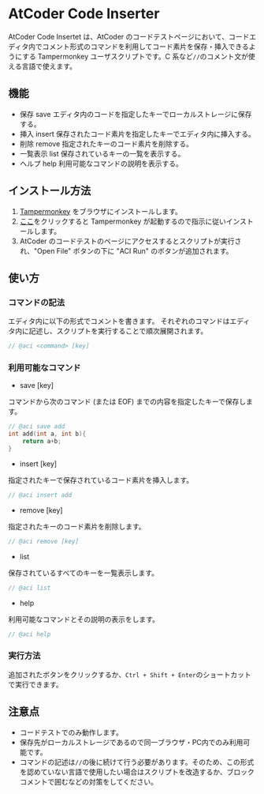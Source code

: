 # AtCoder Code Inserter

AtCoder Code Insertet は、AtCoder のコードテストページにおいて、コードエディタ内でコメント形式のコマンドを利用してコード素片を保存・挿入できるようにする Tampermonkey ユーザスクリプトです。C 系など`//`のコメント文が使える言語で使えます。

## 機能

- 保存 save
	エディタ内のコードを指定したキーでローカルストレージに保存する。
- 挿入 insert
	保存されたコード素片を指定したキーでエディタ内に挿入する。
- 削除 remove
	指定されたキーのコード素片を削除する。
- 一覧表示 list
	保存されているキーの一覧を表示する。
- ヘルプ help
	利用可能なコマンドの説明を表示する。

## インストール方法

1. [Tampermonkey](https://www.tampermonkey.net/) をブラウザにインストールします。
2. [ここ](https://raw.githubusercontent.com/kito-qwer/AtCoder-Code-Inserter/refs/heads/main/AtCoderCodeInserter.user.js)をクリックすると Tampermonkey が起動するので指示に従いインストールします。
3. AtCoder のコードテストのページにアクセスするとスクリプトが実行され、"Open File" ボタンの下に "ACI Run" のボタンが追加されます。

## 使い方

### コマンドの記法

エディタ内に以下の形式でコメントを書きます。
それぞれのコマンドはエディタ内に記述し、スクリプトを実行することで順次展開されます。

```C++
// @aci <command> [key]
```

### 利用可能なコマンド

- save [key]

コマンドから次のコマンド (または EOF) までの内容を指定したキーで保存します。

```C++
// @aci save add
int add(int a, int b){
	return a+b;
}
```

- insert [key]

指定されたキーで保存されているコード素片を挿入します。

```C++
// @aci insert add
```

- remove [key]

指定されたキーのコード素片を削除します。

```C++
// @aci remove [key]
```

- list

保存されているすべてのキーを一覧表示します。

```C++
// @aci list
```

- help

利用可能なコマンドとその説明の表示をします。

```C++
// @aci help
```

### 実行方法

追加されたボタンをクリックするか、`Ctrl + Shift + Enter`のショートカットで実行できます。

## 注意点

- コードテストでのみ動作します。
- 保存先がローカルストレージであるので同一ブラウザ・PC内でのみ利用可能です。
- コマンドの記述は`//`の後に続けて行う必要があります。そのため、この形式を認めていない言語で使用したい場合はスクリプトを改造するか、ブロックコメントで囲むなどの対策をしてください。


